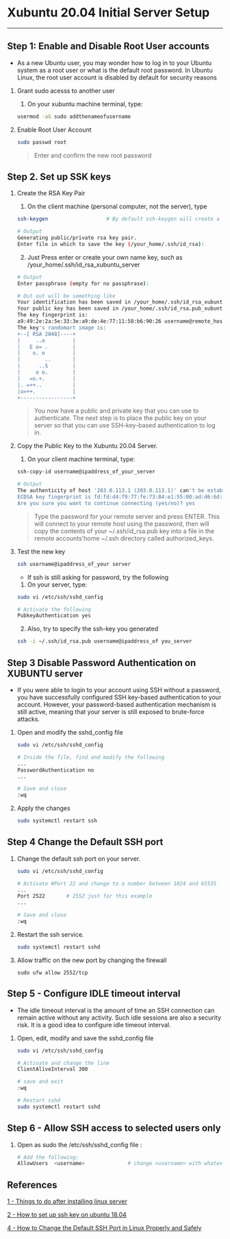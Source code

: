 # Xubuntu 20.04 Initial Server Setup 

-----------------------------------------------------

##  Step 1: Enable and Disable Root User accounts

* As a new Ubuntu user, you may wonder how to log in to your Ubuntu system as a root user or what is the default root password. In Ubuntu Linux, the root user account is disabled by default for security reasons

1. Grant sudo acesss to another user

    1. On your xubuntu machine terminal, type:
    
    ```sh
    usermod -aG sudo addthenameofusername
    ```

2. Enable Root User Account

    ```sh
    sudo passwd root
    ```

    > Enter and confirm the new root password

## Step 2. Set up SSK keys

1. Create the RSA Key Pair

    1. On the client machine (personal computer, not the server), type 
    
    ```sh
    ssh-keygen                   # By default ssh-keygen will create a 2048-bit RSA key pair, which is secure enough for most use cases (you may optionally pass in the -b 4096 flag to create a larger 4096-bit key).
    ```

    ```sh 
    # Output
    Generating public/private rsa key pair.
    Enter file in which to save the key (/your_home/.ssh/id_rsa):
    
    ```
    
    2. Just Press enter or create your own name key, such as /your_home/.ssh/id_rsa_xubuntu_server 

    ```sh
    # Output
    Enter passphrase (empty for no passphrase):
    
    # Out out will be something like
    Your identification has been saved in /your_home/.ssh/id_rsa_xubuntu_server.
    Your public key has been saved in /your_home/.ssh/id_rsa.pub_xubuntu_server.
    The key fingerprint is:
    a9:49:2e:2a:5e:33:3e:a9:de:4e:77:11:58:b6:90:26 username@remote_host
    The key's randomart image is:
    +--[ RSA 2048]----+
    |     ..o         |
    |   E o= .        |
    |    o. o         |
    |        ..       |
    |      ..S        |
    |     o o.        |
    |   =o.+.         |
    |. =++..          |
    |o=++.            |
    +-----------------+
    ```
    > You now have a public and private key that you can use to authenticate. The next step is to place the public key on your server so that you can use SSH-key-based authentication to log in.

2. Copy the Public Key to the Xubuntu 20.04 Server.

    1. On your client machine terminal, type:
    
    ```sh
    ssh-copy-id username@ipaddress_of_your_server
    
    # Output
    The authenticity of host '203.0.113.1 (203.0.113.1)' can't be established.
    ECDSA key fingerprint is fd:fd:d4:f9:77:fe:73:84:e1:55:00:ad:d6:6d:22:fe.
    Are you sure you want to continue connecting (yes/no)? yes
    
    ```
    > Type the password for your remote server and press ENTER.
    > This will connect to your remote host using the password, then will copy the contents of your ~/.ssh/id_rsa.pub key into a file in the remote accounts'home ~/.ssh directory called authorized_keys.


3. Test the new key

    ```sh
    ssh username@ipaddress_of_your server
    ```
    
    * If ssh is still asking for password, try the following

    1. On your server, type:
    
    ```sh
    sudo vi /etc/ssh/sshd_config

    # Activate the following
    PubkeyAuthentication yes
    ```
    
    2. Also, try to specify the ssh-key you generated

    ```sh
    ssh -i ~/.ssh/id_rsa.pub username@ipaddress_of you_server
    ```

## Step 3 Disable Password Authentication on XUBUNTU server

* If you were able to login to your account using SSH without a password, you have successfully configured SSH key-based authentication to your account. However, your password-based authentication mechanism is still active, meaning that your server is still exposed to brute-force attacks.

1. Open and modify the sshd_config file

    ```sh
    sudo vi /etc/ssh/sshd_config

    # Inside the file, find and modify the following 
    ...
    PasswordAuthentication no
    ...
   
    # Save and close
    :wq
    ```

2. Apply the changes

    ```sh
    sudo systemctl restart ssh
    ```

## Step 4 Change the Default SSH port

1. Change the default ssh port on your server.

    ```sh
    sudo vi /etc/ssh/sshd_config

    # Activate #Port 22 and change to a number between 1024 and 65535
    ...
    Port 2522       # 2552 just for this example
    ...

    # Save and close
    :wq
    ```
2. Restart the ssh service.
    
    ```sh
    sudo systemctl restart sshd
    ```

3. Allow traffic on the new port by changing the firewall

    ```
    sudo ufw allow 2552/tcp
    ```

## Step 5 - Configure IDLE timeout interval

* The idle timeout interval is the amount of time an SSH connection can remain active without any activity. Such idle sessions are also a security risk. It is a good idea to configure idle timeout interval.

1. Open, edit, modify and save the sshd_config file
   
    ```sh
    sudo vi /etc/ssh/sshd_config
    
    # Activate and change the line
    ClientAliveInterval 300

    # save and exit
    :wq

    # Restart sshd
    sudo systemctl restart sshd
   ```

## Step 6 - Allow SSH access to selected users only

1. Open as sudo the /etc/ssh/sshd_config file :

    ```sh
    # Add the following:
    AllowUsers  <username>              # change <username> with whatever you want
    ````

    



## References

[1 - Things to do after installing linux server](https://linuxhandbook.com/things-to-do-after-installing-linux-server/) 

[2 - How to set up ssh key on ubuntu 18.04](https://www.digitalocean.com/community/tutorials/how-to-set-up-ssh-keys-on-ubuntu-1804)

[4 - How to Change the Default SSH Port in Linux Properly and Safely ](https://linuxhandbook.com/change-ssh-port/)


